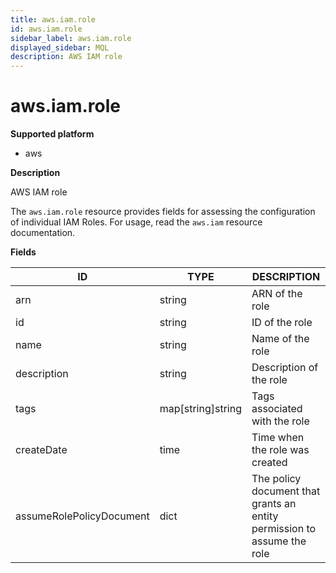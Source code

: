 ```yaml
---
title: aws.iam.role
id: aws.iam.role
sidebar_label: aws.iam.role
displayed_sidebar: MQL
description: AWS IAM role
---
```


# aws.iam.role

**Supported platform**

- aws

**Description**

AWS IAM role

The `aws.iam.role` resource provides fields for assessing the configuration of individual IAM Roles. For usage, read the `aws.iam` resource documentation.

**Fields**

| ID                       | TYPE              | DESCRIPTION                                                             |
| ------------------------ | ----------------- | ----------------------------------------------------------------------- |
| arn                      | string            | ARN of the role                                                         |
| id                       | string            | ID of the role                                                          |
| name                     | string            | Name of the role                                                        |
| description              | string            | Description of the role                                                 |
| tags                     | map[string]string | Tags associated with the role                                           |
| createDate               | time              | Time when the role was created                                          |
| assumeRolePolicyDocument | dict              | The policy document that grants an entity permission to assume the role |
